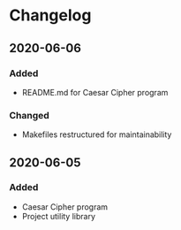 # Changelog

## 2020-06-06
### Added
- README.md for Caesar Cipher program
### Changed
- Makefiles restructured for maintainability

## 2020-06-05
### Added
- Caesar Cipher program
- Project utility library